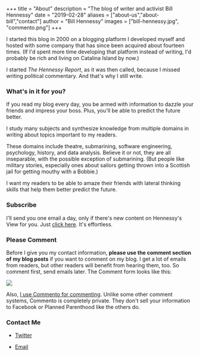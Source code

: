 +++
title = "About"
description = "The blog of writer and activist Bill Hennessy"
date = "2019-02-28"
aliases = ["about-us","about-bill","contact"]
author = "Bill Hennessy"
images = ["bill-hennessy.jpg", "commento.png"]
+++

I started this blog in 2000 on a blogging platform I developed myself and hosted with some company that has since been acquired about fourteen times. (If I'd spent more time developing that platform instead of writing, I'd probably be rich and living on Catalina Island by now.)

I started *The Hennessy Report*, as it was then called, because I missed writing political commentary. And that's why I still write. 

### What's in it for you?

If you read my blog every day, you be armed with information to dazzle your friends and impress your boss. Plus, you'll be able to predict the future better. 

I study many subjects and synthesize knowledge from multiple domains in writing about topics important to my readers. 

These domains include theatre, submarining, software engineering, psychology, history, and data analysis. Believe it or not, they are all inseparable, with the possible exception of submarining. (But people like military stories, especially ones about sailors getting thrown into a Scottish jail for getting mouthy with a Bobbie.)

I want my readers to be able to amaze their friends with lateral thinking skills that help them better predict the future. 

### Subscribe

I'll send you one email a day, only if there's new content on Hennessy's View for you. Just [click here](http://eepurl.com/gRVOVf). It's effortless.

### Please Comment

Before I give you my contact information, **please use the comment section of my blog posts** if you want to comment on my blog. I get a lot of emails from readers, but other readers will benefit from hearing them, too. So comment first, send emails later. The Comment form looks like this:

![](/images/commento.png)

Also, [I use Commento for commenting](https://commento.io/). Unlike some other comment systems, Commento is completely private. They don't sell your information to Facebook or Planned Parenthood like the others do. 

### Contact Me

* [Twitter](https://twitter.com/HennessySTL)

* [Email](mailto:bill@billhennessy.com)


